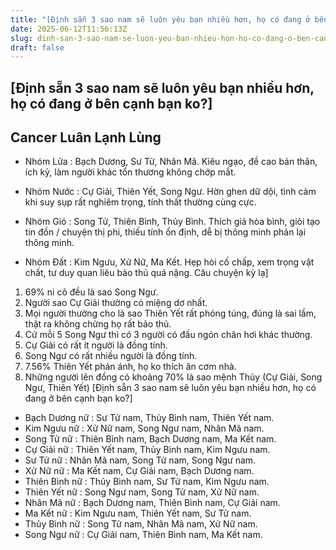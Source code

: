 ```yaml
---
title: "[Định sẵn 3 sao nam sẽ luôn yêu bạn nhiều hơn, họ có đang ở bên cạnh bạn ko?]"
date: 2025-06-12T11:56:13Z
slug: dinh-san-3-sao-nam-se-luon-yeu-ban-nhieu-hon-ho-co-dang-o-ben-canh-ban-ko
draft: false
---
```


## [Định sẵn 3 sao nam sẽ luôn yêu bạn nhiều hơn, họ có đang ở bên cạnh bạn ko?]

## Cancer Luân Lạnh Lùng

* Nhóm Lửa : Bạch Dương, Sư Tử, Nhân Mã.
Kiêu ngạo, đề cao bản thân, ích kỷ, làm người khác tổn thương không chớp mắt.

* Nhóm Nước : Cự Giải, Thiên Yết, Song Ngư.
Hờn ghen dữ dội, tình cảm khi suy sụp rất nghiêm trọng, tính thất thường cùng cực.

* Nhóm Gió : Song Tử, Thiên Bình, Thủy Bình.
Thích giả hòa bình, giỏi tạo tin đồn / chuyện thị phi, thiếu tính ổn định, dễ bị thông minh phản lại thông minh.

* Nhóm Đất : Kim Ngưu, Xử Nữ, Ma Kết.
Hẹp hòi cố chấp, xem trọng vật chất, tư duy quan liêu bảo thủ quá nặng.​
Câu chuyện kỳ lạ]
1. 69% ni cô đều là sao Song Ngư.
2. Người sao Cự Giải thường có miệng dơ nhất.
3. Mọi người thường cho là sao Thiên Yết rất phóng túng, đúng là sai lầm, thật ra không chừng họ rất bảo thủ.
4. Cứ mỗi 5 Song Ngư thì có 3 người có đầu ngón chân hơi khác thường.
5. Cự Giải có rất ít người là đồng tính.
6. Song Ngư có rất nhiều người là đồng tính.
7. 7.56% Thiên Yết phản ánh, họ ko thích ăn cơm nhà.
8. Những người lên đồng có khoảng 70% là sao mệnh Thủy (Cự Giải, Song Ngư, Thiên Yết)​
[Định sẵn 3 sao nam sẽ luôn yêu bạn nhiều hơn, họ có đang ở bên cạnh bạn ko?]
- Bạch Dương nữ : Sư Tử nam, Thủy Bình nam, Thiên Yết nam.
- Kim Ngưu nữ : Xử Nữ nam, Song Ngư nam, Nhân Mã nam.
- Song Tử nữ : Thiên Bình nam, Bạch Dương nam, Ma Kết nam.
- Cự Giải nữ : Thiên Yết nam, Thủy Bình nam, Kim Ngưu nam.
- Sư Tử nữ : Nhân Mã nam, Song Tử nam, Song Ngư nam.
- Xử Nữ nữ : Ma Kết nam, Cự Giải nam, Bạch Dương nam.
- Thiên Bình nữ : Thủy Bình nam, Sư Tử nam, Kim Ngưu nam.
- Thiên Yết nữ : Song Ngư nam, Song Tử nam, Xử Nữ nam.
- Nhân Mã nữ : Bạch Dương nam, Thiên Bình nam, Cự Giải nam.
- Ma Kết nữ : Kim Ngưu nam, Thiên Yết nam, Sư Tử nam.
- Thủy Bình nữ : Song Tử nam, Nhân Mã nam, Xử Nữ nam.
- Song Ngư nữ : Cự Giải nam, Thiên Bình nam, Ma Kết nam.​
